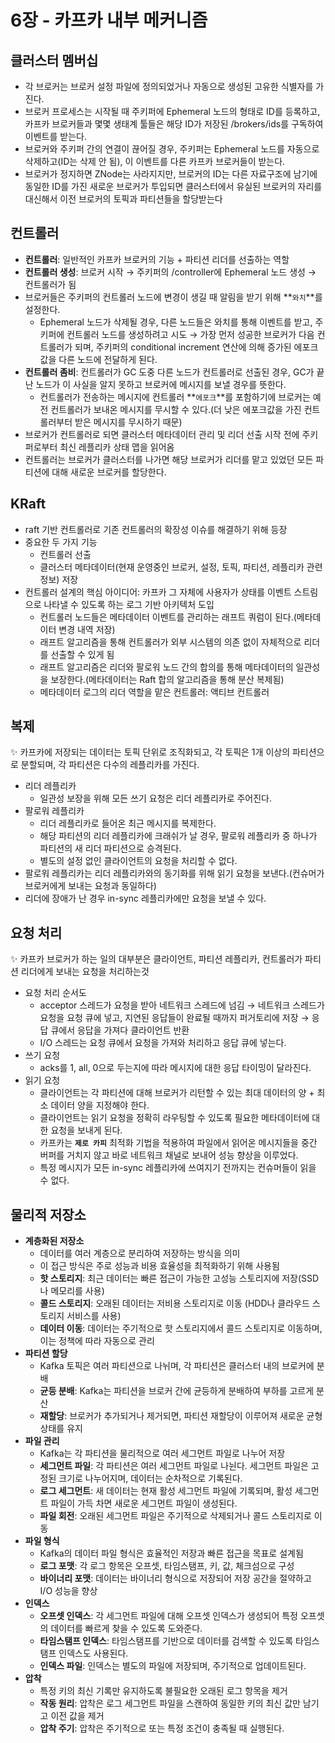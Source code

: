 # 6장 - 카프카 내부 메커니즘

## 클러스터 멤버십

- 각 브로커는 브로커 설정 파일에 정의되었거나 자동으로 생성된 고유한 식별자를 가진다.
- 브로커 프로세스는 시작될 때 주키퍼에 Ephemeral 노드의 형태로 ID를 등록하고, 카프카 브로커들과 몇몇 생태계 툴들은 해당 ID가 저장된 /brokers/ids를 구독하여 이벤트를 받는다.
- 브로커와 주키퍼 간의 연결이 끊어질 경우, 주키퍼는 Ephemeral 노드를 자동으로 삭제하고(ID는 삭제 안 됨), 이 이벤트를 다른 카프카 브로커들이 받는다.
- 브로커가 정지하면 ZNode는 사라지지만, 브로커의 ID는 다른 자료구조에 남기에 동일한 ID를 가진 새로운 브로커가 투입되면 클러스터에서 유실된 브로커의 자리를 대신해서 이전 브로커의 토픽과 파티션들을 할당받는다

## 컨트롤러

- **컨트롤러**: 일반적인 카프카 브로커의 기능 + 파티션 리더를 선출하는 역할
- **컨트롤러 생성**: 브로커 시작 → 주키퍼의 /controller에 Ephemeral 노드 생성 → 컨트롤러가 됨
- 브로커들은 주키퍼의 컨트롤러 노드에 변경이 생길 때 알림을 받기 위해 **`와치`**를 설정한다.
    - Ephemeral 노드가 삭제될 경우, 다른 노드들은 와치를 통해 이벤트를 받고, 주키퍼에 컨트롤러 노드를 생성하려고 시도 → 가장 먼저 성공한 브로커가 다음 컨트롤러가 되며, 주키퍼의 conditional increment 연산에 의해 증가된 에포크 값을 다른 노드에 전달하게 된다.
- **컨트롤러 좀비**: 컨트롤러가 GC 도중 다른 노드가 컨트롤러로 선출된 경우, GC가 끝난 노드가 이 사실을 알지 못하고 브로커에 메시지를 보낼 경우를 뜻한다.
    - 컨트롤러가 전송하는 메시지에 컨트롤러 **`에포크`**를 포함하기에 브로커는 예전 컨트롤러가 보내온 메시지를 무시할 수 있다.(더 낮은 에포크값을 가진 컨트롤러부터 받은 메시지를 무시하기 때문)
- 브로커가 컨트롤러로 되면 클러스터 메타데이터 관리 및 리더 선출 시작 전에 주키퍼로부터 최신 레플리카 상태 맵을 읽어옴
- 컨트롤러는 브로커가 클러스터를 나가면 해당 브로커가 리더를 맡고 있었던 모든 파티션에 대해 새로운 브로커를 할당한다.

## KRaft

- raft 기반 컨트롤러로 기존 컨트롤러의 확장성 이슈를 해결하기 위해 등장
- 중요한 두 가지 기능
    - 컨트롤러 선출
    - 클러스터 메타데이터(현재 운영중인 브로커, 설정, 토픽, 파티션, 레플리카 관련 정보) 저장
- 컨트롤러 설계의 핵심 아이디어: 카프카 그 자체에 사용자가 상태를 이벤트 스트림으로 나타낼 수 있도록 하는 로그 기반 아키텍처 도입
    - 컨트롤러 노드들은 메타데이터 이벤트를 관리하는 래프트 쿼럼이 된다.(메타데이터 변경 내역 저장)
    - 래프트 알고리즘을 통해 컨트롤러가 외부 시스템의 의존 없이 자체적으로 리더를 선출할 수 있게 됨
    - 래프트 알고리즘은 리더와 팔로워 노드 간의 합의를 통해 메타데이터의 일관성을 보장한다.(메타데이터는 Raft 합의 알고리즘을 통해 분산 복제됨)
    - 메타데이터 로그의 리더 역할을 맡은 컨트롤러: 액티브 컨트롤러

## 복제

<aside>
✨ 카프카에 저장되는 데이터는 토픽 단위로 조직화되고, 각 토픽은 1개 이상의 파티션으로 분할되며, 각 파티션은 다수의 레플리카를 가진다.

</aside>

- 리더 레플리카
    - 일관성 보장을 위해 모든 쓰기 요청은 리더 레플리카로 주어진다.
- 팔로워 레플리카
    - 리더 레플리카로 들어온 최근 메시지를 복제한다.
    - 해당 파티션의 리더 레플리카에 크래쉬가 날 경우, 팔로워 레플리카 중 하나가 파티션의 새 리더 파티션으로 승격된다.
    - 별도의 설정 없인 클라이언트의 요청을 처리할 수 없다.
- 팔로워 레플리카는 리더 레플리카와의 동기화를 위해 읽기 요청을 보낸다.(컨슈머가 브로커에게 보내는 요청과 동일하다)
- 리더에 장애가 난 경우 in-sync 레플리카에만 요청을 보낼 수 있다.

## 요청 처리

<aside>
✨ 카프카 브로커가 하는 일의 대부분은 클라이언트, 파티션 레플리카, 컨트롤러가 파티션 리더에게 보내는 요청을 처리하는것

</aside>

- 요청 처리 순서도
    - acceptor 스레드가 요청을 받아 네트워크 스레드에 넘김 → 네트워크 스레드가 요청을 요청 큐에 넣고, 지연된 응답들이 완료될 때까지 퍼거토리에 저장 → 응답 큐에서 응답을 가져다 클라이언트 반환
    - I/O 스레드는 요청 큐에서 요청을 가져와 처리하고 응답 큐에 넣는다.
- 쓰기 요청
    - acks를 1, all, 0으로 두는지에 따라 메시지에 대한 응답 타이밍이 달라진다.
- 읽기 요청
    - 클라이언트는 각 파티션에 대해 브로커가 리턴할 수 있는 최대 데이터의 양 + 최소 데이터 양을 지정해야 한다.
    - 클라이언트는 읽기 요청을 정확히 라우팅할 수 있도록 필요한 메타데이터에 대한 요청을 보내게 된다.
    - 카프카는 **`제로 카피`** 최적화 기법을 적용하여 파일에서 읽어온 메시지들을 중간 버퍼를 거치지 않고 바로 네트워크 채널로 보내어 성능 향상을 이루었다.
    - 특정 메시지가 모든 in-sync 레플리카에 쓰여지기 전까지는 컨슈머들이 읽을 수 없다.

## 물리적 저장소

- **계층화된 저장소**
    - 데이터를 여러 계층으로 분리하여 저장하는 방식을 의미
    - 이 접근 방식은 주로 성능과 비용 효율성을 최적화하기 위해 사용됨
    - **핫 스토리지**: 최근 데이터는 빠른 접근이 가능한 고성능 스토리지에 저장(SSD나 메모리를 사용)
    - **콜드 스토리지**: 오래된 데이터는 저비용 스토리지로 이동 (HDD나 클라우드 스토리지 서비스를 사용)
    - **데이터 이동**: 데이터는 주기적으로 핫 스토리지에서 콜드 스토리지로 이동하며, 이는 정책에 따라 자동으로 관리
- **파티션 할당**
    - Kafka 토픽은 여러 파티션으로 나뉘며, 각 파티션은 클러스터 내의 브로커에 분배
    - **균등 분배**: Kafka는 파티션을 브로커 간에 균등하게 분배하여 부하를 고르게 분산
    - **재할당**: 브로커가 추가되거나 제거되면, 파티션 재할당이 이루어져 새로운 균형 상태를 유지
- **파일 관리**
    - Kafka는 각 파티션을 물리적으로 여러 세그먼트 파일로 나누어 저장
    - **세그먼트 파일**: 각 파티션은 여러 세그먼트 파일로 나뉜다. 세그먼트 파일은 고정된 크기로 나누어지며, 데이터는 순차적으로 기록된다.
    - **로그 세그먼트**: 새 데이터는 현재 활성 세그먼트 파일에 기록되며, 활성 세그먼트 파일이 가득 차면 새로운 세그먼트 파일이 생성된다.
    - **파일 회전**: 오래된 세그먼트 파일은 주기적으로 삭제되거나 콜드 스토리지로 이동
- **파일 형식**
    - Kafka의 데이터 파일 형식은 효율적인 저장과 빠른 접근을 목표로 설계됨
    - **로그 포맷**: 각 로그 항목은 오프셋, 타임스탬프, 키, 값, 체크섬으로 구성
    - **바이너리 포맷**: 데이터는 바이너리 형식으로 저장되어 저장 공간을 절약하고 I/O 성능을 향상
- **인덱스**
    - **오프셋 인덱스**: 각 세그먼트 파일에 대해 오프셋 인덱스가 생성되어 특정 오프셋의 데이터를 빠르게 찾을 수 있도록 도와준다.
    - **타임스탬프 인덱스**: 타임스탬프를 기반으로 데이터를 검색할 수 있도록 타임스탬프 인덱스도 사용된다.
    - **인덱스 파일**: 인덱스는 별도의 파일에 저장되며, 주기적으로 업데이트된다.
- **압착**
    - 특정 키의 최신 기록만 유지하도록 불필요한 오래된 로그 항목을 제거
    - **작동 원리**: 압착은 로그 세그먼트 파일을 스캔하여 동일한 키의 최신 값만 남기고 이전 값을 제거
    - **압착 주기**: 압착은 주기적으로 또는 특정 조건이 충족될 때 실행된다.
